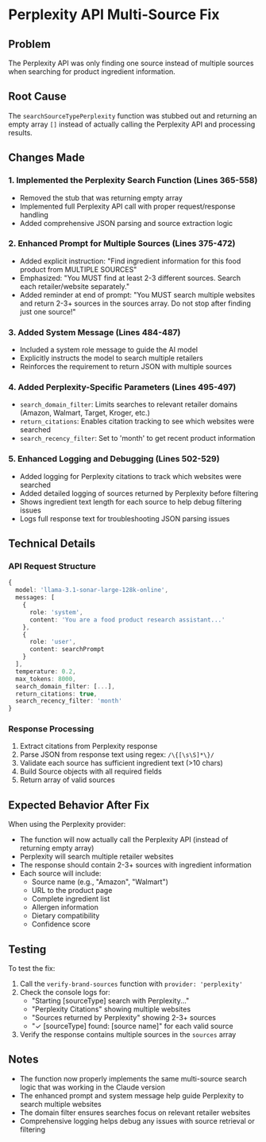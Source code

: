 # Perplexity API Multi-Source Fix

## Problem
The Perplexity API was only finding one source instead of multiple sources when searching for product ingredient information.

## Root Cause
The `searchSourceTypePerplexity` function was stubbed out and returning an empty array `[]` instead of actually calling the Perplexity API and processing results.

## Changes Made

### 1. **Implemented the Perplexity Search Function** (Lines 365-558)
- Removed the stub that was returning empty array
- Implemented full Perplexity API call with proper request/response handling
- Added comprehensive JSON parsing and source extraction logic

### 2. **Enhanced Prompt for Multiple Sources** (Lines 375-472)
- Added explicit instruction: "Find ingredient information for this food product from MULTIPLE SOURCES"
- Emphasized: "You MUST find at least 2-3 different sources. Search each retailer/website separately."
- Added reminder at end of prompt: "You MUST search multiple websites and return 2-3+ sources in the sources array. Do not stop after finding just one source!"

### 3. **Added System Message** (Lines 484-487)
- Included a system role message to guide the AI model
- Explicitly instructs the model to search multiple retailers
- Reinforces the requirement to return JSON with multiple sources

### 4. **Added Perplexity-Specific Parameters** (Lines 495-497)
- `search_domain_filter`: Limits searches to relevant retailer domains (Amazon, Walmart, Target, Kroger, etc.)
- `return_citations`: Enables citation tracking to see which websites were searched
- `search_recency_filter`: Set to 'month' to get recent product information

### 5. **Enhanced Logging and Debugging** (Lines 502-529)
- Added logging for Perplexity citations to track which websites were searched
- Added detailed logging of sources returned by Perplexity before filtering
- Shows ingredient text length for each source to help debug filtering issues
- Logs full response text for troubleshooting JSON parsing issues

## Technical Details

### API Request Structure
```typescript
{
  model: 'llama-3.1-sonar-large-128k-online',
  messages: [
    {
      role: 'system',
      content: 'You are a food product research assistant...'
    },
    {
      role: 'user',
      content: searchPrompt
    }
  ],
  temperature: 0.2,
  max_tokens: 8000,
  search_domain_filter: [...],
  return_citations: true,
  search_recency_filter: 'month'
}
```

### Response Processing
1. Extract citations from Perplexity response
2. Parse JSON from response text using regex: `/\{[\s\S]*\}/`
3. Validate each source has sufficient ingredient text (>10 chars)
4. Build Source objects with all required fields
5. Return array of valid sources

## Expected Behavior After Fix

When using the Perplexity provider:
- The function will now actually call the Perplexity API (instead of returning empty array)
- Perplexity will search multiple retailer websites
- The response should contain 2-3+ sources with ingredient information
- Each source will include:
  - Source name (e.g., "Amazon", "Walmart")
  - URL to the product page
  - Complete ingredient list
  - Allergen information
  - Dietary compatibility
  - Confidence score

## Testing

To test the fix:
1. Call the `verify-brand-sources` function with `provider: 'perplexity'`
2. Check the console logs for:
   - "Starting [sourceType] search with Perplexity..."
   - "Perplexity Citations" showing multiple websites
   - "Sources returned by Perplexity" showing 2-3+ sources
   - "✓ [sourceType] found: [source name]" for each valid source
3. Verify the response contains multiple sources in the `sources` array

## Notes

- The function now properly implements the same multi-source search logic that was working in the Claude version
- The enhanced prompt and system message help guide Perplexity to search multiple websites
- The domain filter ensures searches focus on relevant retailer websites
- Comprehensive logging helps debug any issues with source retrieval or filtering


